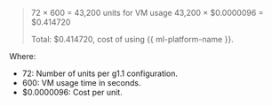 > 72 × 600 = 43,200 units for VM usage
> 43,200 × $0.0000096 = $0.414720
>
> Total: $0.414720, cost of using {{ ml-platform-name }}.

Where:

* 72: Number of units per g1.1 configuration.
* 600: VM usage time in seconds.
* $0.0000096: Cost per unit.
